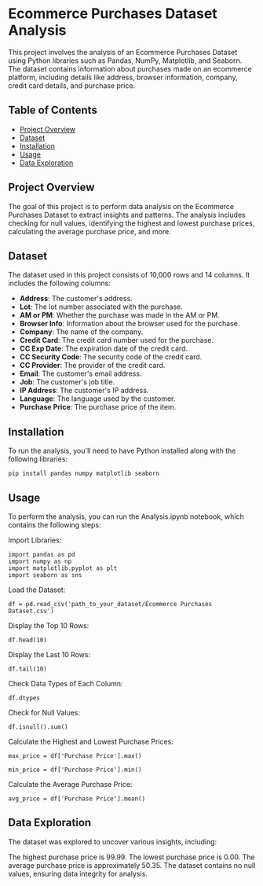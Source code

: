 # Ecommerce Purchases Dataset Analysis

This project involves the analysis of an Ecommerce Purchases Dataset using Python libraries such as Pandas, NumPy, Matplotlib, and Seaborn. The dataset contains information about purchases made on an ecommerce platform, including details like address, browser information, company, credit card details, and purchase price.

## Table of Contents
- [Project Overview](#project-overview)
- [Dataset](#dataset)
- [Installation](#installation)
- [Usage](#usage)
- [Data Exploration](#data-exploration)

## Project Overview

The goal of this project is to perform data analysis on the Ecommerce Purchases Dataset to extract insights and patterns. The analysis includes checking for null values, identifying the highest and lowest purchase prices, calculating the average purchase price, and more.

## Dataset

The dataset used in this project consists of 10,000 rows and 14 columns. It includes the following columns:
- **Address**: The customer's address.
- **Lot**: The lot number associated with the purchase.
- **AM or PM**: Whether the purchase was made in the AM or PM.
- **Browser Info**: Information about the browser used for the purchase.
- **Company**: The name of the company.
- **Credit Card**: The credit card number used for the purchase.
- **CC Exp Date**: The expiration date of the credit card.
- **CC Security Code**: The security code of the credit card.
- **CC Provider**: The provider of the credit card.
- **Email**: The customer's email address.
- **Job**: The customer's job title.
- **IP Address**: The customer's IP address.
- **Language**: The language used by the customer.
- **Purchase Price**: The purchase price of the item.

## Installation

To run the analysis, you'll need to have Python installed along with the following libraries:
```plaintext
pip install pandas numpy matplotlib seaborn
```
## Usage

To perform the analysis, you can run the Analysis.ipynb notebook, which contains the following steps:

Import Libraries:
```plaintext
import pandas as pd
import numpy as np 
import matplotlib.pyplot as plt 
import seaborn as sns
```
Load the Dataset:
```plaintext
df = pd.read_csv('path_to_your_dataset/Ecommerce Purchases Dataset.csv')
```
Display the Top 10 Rows:
```plaintext
df.head(10)
```
Display the Last 10 Rows:
```plaintext
df.tail(10)
```
Check Data Types of Each Column:
```plaintext
df.dtypes
```
Check for Null Values:
```plaintext
df.isnull().sum()
```
Calculate the Highest and Lowest Purchase Prices:
```plaintext
max_price = df['Purchase Price'].max()

min_price = df['Purchase Price'].min()
```
Calculate the Average Purchase Price:
```plaintext
avg_price = df['Purchase Price'].mean()
```

## Data Exploration

The dataset was explored to uncover various insights, including:

The highest purchase price is 99.99.
The lowest purchase price is 0.00.
The average purchase price is approximately 50.35.
The dataset contains no null values, ensuring data integrity for analysis.
